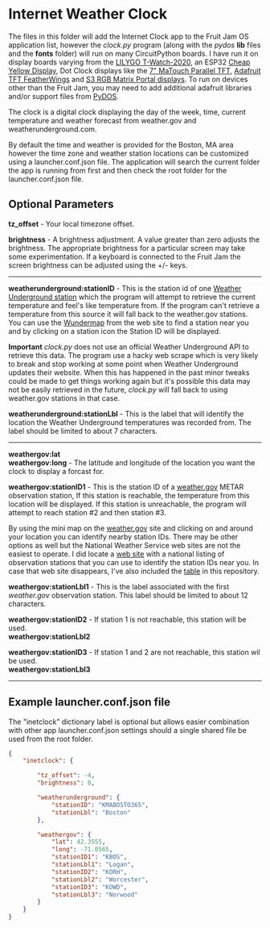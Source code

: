 # Internet Weather Clock

The files in this folder will add the Internet Clock app to the Fruit Jam OS application list, however the *clock.py* program (along with the *pydos* **lib** files and the **fonts** folder) will run on many CircuitPython boards. I have run it on display boards varying from the [LILYGO T-Watch-2020](https://lilygo.cc/products/t-watch-2020-v3?srsl), an ESP32 [Cheap Yellow Display](https://github.com/witnessmenow/ESP32-Cheap-Yellow-Display), Dot Clock displays like the [7" MaTouch Parallel TFT](https://www.makerfabs.com/esp32-s3-parallel-tft-with-touch-7-inch.html), [Adafruit TFT FeatherWings](https://www.adafruit.com/product/3651) and [S3 RGB Matrix Portal displays](https://www.adafruit.com/product/5778). To run on devices other than the Fruit Jam, you may need to add additional adafruit libraries and/or support files from [PyDOS](https://github.com/RetiredWizard/PyDOS).  

The clock is a digital clock displaying the day of the week, time, current temperature and weather forecast from weather.gov and weatherunderground.com.

By default the time and weather is provided for the Boston, MA area however the time zone and weather station locations can be customized using a launcher.conf.json file. The application will search the current folder the app is running from first and then check the root folder for the launcher.conf.json file.

## Optional Parameters
  
**tz_offset** - Your local timezone offset.  
  
**brightness** - A brightness adjustment. A value greater than zero adjusts the brightness. The appropriate brightness for a particular screen may take some experimentation. If a keyboard is connected to the Fruit Jam the screen brightness can be adjusted using the +/- keys.  
  
-------------------------------------------  
**weatherunderground:stationID** - This is the station id of one [Weather Underground station](https://www.wunderground.com) which the program will attempt to retrieve the current temperature and feel's like temperature from. If the program can't retrieve a temperature from this source it will fall back to the weather.gov stations. You can use the [Wundermap](https://www.wunderground.com/wundermap) from the web site to find a station near you and by clicking on a station icon the Station ID will be displayed.  
  
**Important** *clock.py* does not use an official Weather Underground API to retrieve this data. The program use a hacky web scrape which is very likely to break and stop working at some point when Weather Underground updates their website. When this has happened in the past minor tweaks could be made to get things working again but it's possible this data may not be easily retrieved in the future, *clock.py* will fall back to using weather.gov stations in that case.  
  
**weatherunderground:stationLbl** - This is the label that will identify the location the Weather Underground temperatures was recorded from. The label should be limited to about 7 characters.  
    
-------------------------------------------  
**weathergov:lat**   
**weathergov:long** - The latitude and longitude of the location you want the clock to display a forcast for.  
  
**weathergov:stationID1** - This is the station ID of a [weather.gov](https://www.weather.gov) METAR observation station, If this station is reachable, the temperature from this location will be displayed. If this station is unreachable, the program will attempt to reach station #2 and then station #3.  
  
By using the mini map on the [weather.gov](https://www.weather.gov) site and clicking on and around your location you can identify nearby station IDs. There may be other options as well but the National Weather Service web sites are not the easiest to operate. I did locate a [web site](https://www.cnrfc.noaa.gov/metar.php) with a national listing of observation stations that you can use to identify the station IDs near you. In case that web site disappears, I've also included the [table](<https://github.com/RetiredWizard/Fruit-Jam-OS_MyApps/blob/main/Observation Station Identifiers.pdf>) in this repository.  
  
**weathergov:stationLbl1** -  This is the label associated with the first *weather.gov* observation station. This label should be limited to about 12 characters.    
  
**weathergov:stationID2** -  If station 1 is not reachable, this station will be used.  
**weathergov:stationLbl2**  
  
**weathergov:stationID3** - If station 1 and 2 are not reachable, this station wil be used.  
**weathergov:stationLbl3**  
  
------------------------------
## Example launcher.conf.json file  

The "inetclock" dictionary label is optional but allows easier combination with other app launcher.conf.json settings should a single shared file be used from the root folder.

```json
{
    "inetclock": {

        "tz_offset": -4,
        "brightness": 0,

        "weatherunderground": {
            "stationID": "KMABOSTO365",
            "stationLbl": "Boston"
        },

        "weathergov": {
            "lat": 42.3555,
            "long": -71.0565,
            "stationID1": "KBOS",
            "stationLbl1": "Logan",
            "stationID2": "KORH",
            "stationLbl2": "Worcester",
            "stationID3": "KOWD",
            "stationLbl3": "Norwood"
        }
    }
}
```
